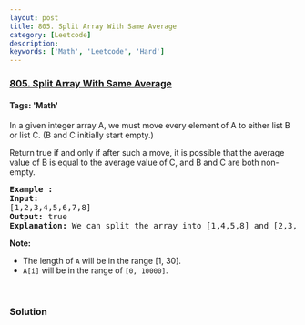 ```yaml
---
layout: post
title: 805. Split Array With Same Average
category: [Leetcode]
description: 
keywords: ['Math', 'Leetcode', 'Hard']
---
```

### [805. Split Array With Same Average](https://leetcode.com/problems/split-array-with-same-average)

#### Tags: 'Math'

<div class="content__u3I1 question-content__JfgR"><div><p>In a given integer array A, we must move every element of A to either list B or list C. (B and C initially start empty.)</p>
<p>Return true if and only if after such a move, it is possible that the average value of B is equal to the average value of C, and B and C are both non-empty.</p>
<pre><strong>Example :</strong>
<strong>Input:</strong> 
[1,2,3,4,5,6,7,8]
<strong>Output:</strong> true
<strong>Explanation: </strong>We can split the array into [1,4,5,8] and [2,3,6,7], and both of them have the average of 4.5.
</pre>
<p><strong>Note:</strong></p>
<ul>
<li>The length of <code>A</code> will be in the range [1, 30].</li>
<li><code>A[i]</code> will be in the range of <code>[0, 10000]</code>.</li>
</ul>
<p> </p>
</div></div>

### Solution
